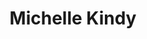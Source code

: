 ---
title: Michelle Kindy
aliases: 
  - /people/michelle-svenson-kindy
  - /people/michelle-simkulet
other_names:
  - Michelle Svenson Kindy
  - Michelle Simkulet
---